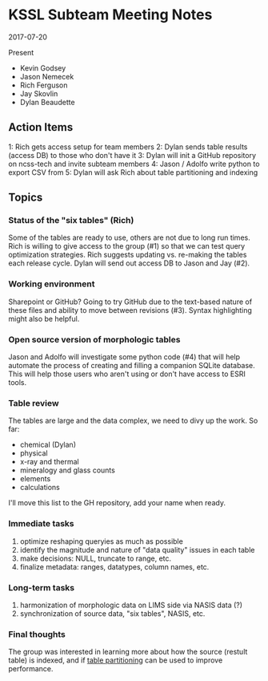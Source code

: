 # KSSL Subteam Meeting Notes
2017-07-20

Present

 * Kevin Godsey
 * Jason Nemecek
 * Rich Ferguson
 * Jay Skovlin
 * Dylan Beaudette

## Action Items
 1: Rich gets access setup for team members
 2: Dylan sends table results (access DB) to those who don't have it
 3: Dylan will init a GitHub repository on ncss-tech and invite subteam members
 4: Jason / Adolfo write python to export CSV from
 5: Dylan will ask Rich about table partitioning and indexing
 
## Topics ##

### Status of the "six tables" (Rich) ###
Some of the tables are ready to use, others are not due to long run times. Rich is willing to give access to the group (#1) so that we can test query optimization strategies. Rich suggests updating vs. re-making the tables each release cycle. Dylan will send out access DB to Jason and Jay (#2).

### Working environment ###
Sharepoint or GitHub? Going to try GitHub due to the text-based nature of these files and ability to move between revisions (#3). Syntax highlighting might also be helpful.

### Open source version of morphologic tables ###
Jason and Adolfo will investigate some python code (#4) that will help automate the process of creating and filling a companion SQLite database. This will help those users who aren't using or don't have access to ESRI tools.

### Table review ###
The tables are large and the data complex, we need to divy up the work. So far:

 * chemical (Dylan)
 * physical
 * x-ray and thermal
 * mineralogy and glass counts
 * elements
 * calculations

I'll move this list to the GH repository, add your name when ready.
 

### Immediate tasks ###
 1. optimize reshaping queryies as much as possible
 2. identify the magnitude and nature of "data quality" issues in each table
 3. make decisions: NULL, truncate to range, etc.
 4. finalize metadata: ranges, datatypes, column names, etc.


### Long-term tasks ###
 1. harmonization of morphologic data on LIMS side via NASIS data (?)
 2. synchronization of source data, "six tables", NASIS, etc.
 

### Final thoughts ###
The group was interested in learning more about how the source (restult table) is indexed, and if [table partitioning](https://docs.microsoft.com/en-us/sql/relational-databases/partitions/partitioned-tables-and-indexes) can be used to improve performance.




